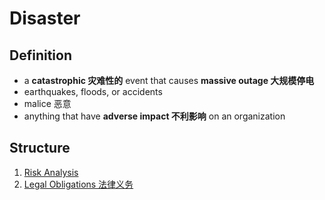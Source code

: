 # Disaster
## Definition
- a __catastrophic 灾难性的__ event that causes __massive outage 大规模停电__
- earthquakes, floods, or accidents
- malice 恶意
- anything that have __adverse impact 不利影响__ on an organization

## Structure
1. [Risk Analysis](riskAnalysis.md)
2. [Legal Obligations 法律义务](legalObligations.md)
